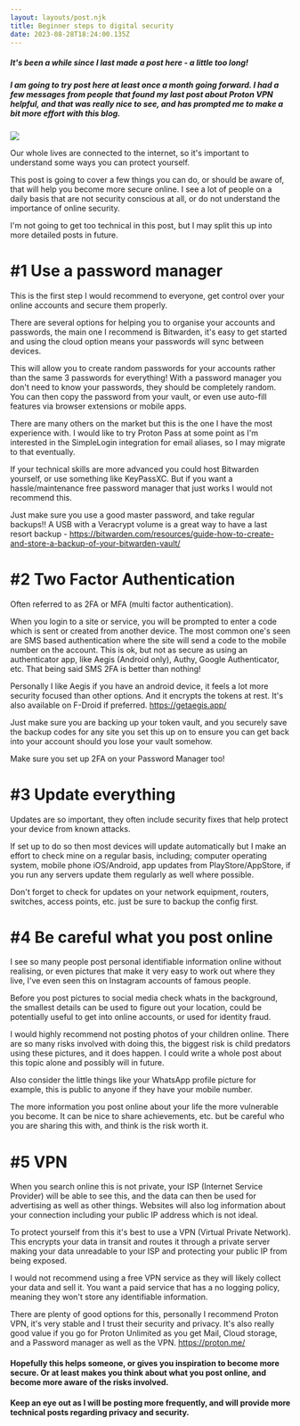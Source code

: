 ```yaml
---
layout: layouts/post.njk
title: Beginner steps to digital security
date: 2023-08-28T18:24:00.135Z
---
```

##### *It's been a while since I last made a post here - a little too long!*

##### *I am going to try post here at least once a month going forward. I had a few messages from people that found my last post about Proton VPN helpful, and that was really nice to see, and has prompted me to make a bit more effort with this blog.*

![](/images/pexels-scott-webb-430208.jpg)

Our whole lives are connected to the internet, so it's important to understand some ways you can protect yourself.

This post is going to cover a few things you can do, or should be aware of, that will help you become more secure online. I see a lot of people on a daily basis that are not security conscious at all, or do not understand the importance of online security. 

I'm not going to get too technical in this post, but I may split this up into more detailed posts in future. 

# \#1 Use a password manager

This is the first step I would recommend to everyone, get control over your online accounts and secure them properly. 

There are several options for helping you to organise your accounts and passwords, the main one I recommend is Bitwarden, it's easy to get started and using the cloud option means your passwords will sync between devices.

This will allow you to create random passwords for your accounts rather than the same 3 passwords for everything! With a password manager you don't need to know your passwords, they should be completely random. You can then copy the password from your vault, or even use auto-fill features via browser extensions or mobile apps. 

There are many others on the market but this is the one I have the most experience with. I would like to try Proton Pass at some point as I'm interested in the SimpleLogin integration for email aliases, so I may migrate to that eventually.

If your technical skills are more advanced you could host Bitwarden yourself, or use something like KeyPassXC. But if you want a hassle/maintenance free password manager that just works I would not recommend this. 

Just make sure you use a good master password, and take regular backups!! A USB with a Veracrypt volume is a great way to have a last resort backup - <https://bitwarden.com/resources/guide-how-to-create-and-store-a-backup-of-your-bitwarden-vault/>

# \#2 Two Factor Authentication

Often referred to as 2FA or MFA (multi factor authentication).

When you login to a site or service, you will be prompted to enter a code which is sent or created from another device. The most common one's seen are SMS based authentication where the site will send a code to the mobile number on the account. This is ok, but not as secure as using an authenticator app, like Aegis (Android only), Authy, Google Authenticator, etc. That being said SMS 2FA is better than nothing! 

Personally I like Aegis if you have an android device, it feels a lot more security focused than other options. And it encrypts the tokens at rest. It's also available on F-Droid if preferred. <https://getaegis.app/>

Just make sure you are backing up your token vault, and you securely save the backup codes for any site you set this up on to ensure you can get back into your account should you lose your vault somehow.

Make sure you set up 2FA on your Password Manager too! 

# \#3 Update everything

Updates are so important, they often include security fixes that help protect your device from known attacks. 

If set up to do so then most devices will update automatically but I make an effort to check mine on a regular basis, including; computer operating system, mobile phone iOS/Android, app updates from PlayStore/AppStore, if you run any servers update them regularly as well where possible. 

Don't forget to check for updates on your network equipment, routers, switches, access points, etc. just be sure to backup the config first. 

# \#4 Be careful what you post online

I see so many people post personal identifiable information online without realising, or even pictures that make it very easy to work out where they live, I've even seen this on Instagram accounts of famous people. 

Before you post pictures to social media check whats in the background, the smallest details can be used to figure out your location, could be potentially useful to get into online accounts, or used for identity fraud. 

I would highly recommend not posting photos of your children online. There are so many risks involved with doing this, the biggest risk is child predators using these pictures, and it does happen. I could write a whole post about this topic alone and possibly will in future. 

Also consider the little things like your WhatsApp profile picture for example, this is public to anyone if they have your mobile number.

The more information you post online about your life the more vulnerable you become. It can be nice to share achievements, etc. but be careful who you are sharing this with, and think is the risk worth it.

# \#5 VPN

When you search online this is not private, your ISP (Internet Service Provider) will be able to see this, and the data can then be used for advertising as well as other things. Websites will also log information about your connection including your public IP address which is not ideal.

To protect yourself from this it's best to use a VPN (Virtual Private Network). This encrypts your data in transit and routes it through a private server making your data unreadable to your ISP and protecting your public IP from being exposed.

I would not recommend using a free VPN service as they will likely collect your data and sell it. You want a paid service that has a no logging policy, meaning they won't store any identifiable information.

There are plenty of good options for this, personally I recommend Proton VPN, it's very stable and I trust their security and privacy. It's also really good value if you go for Proton Unlimited as you get Mail, Cloud storage, and a Password manager as well as the VPN. <https://proton.me/>



#### Hopefully this helps someone, or gives you inspiration to become more secure. Or at least makes you think about what you post online, and become more aware of the risks involved.

#### Keep an eye out as I will be posting more frequently, and will provide more technical posts regarding privacy and security.
